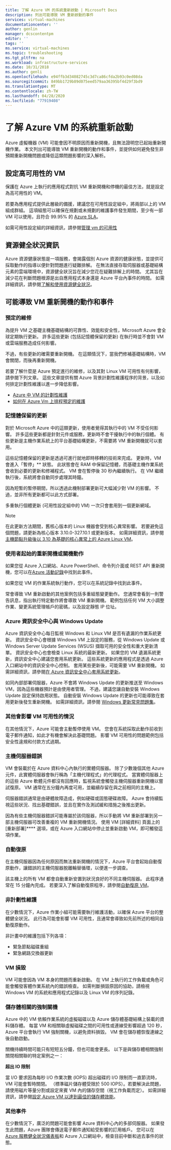 ```yaml
---
title: 了解 Azure VM 的系統重新啟動 | Microsoft Docs
description: 列出可能導致 VM 重新啟動的事件
services: virtual-machines
documentationcenter: ''
author: genlin
manager: dcscontentpm
editor: ''
tags: ''
ms.service: virtual-machines
ms.topic: troubleshooting
ms.tgt_pltfrm: na
ms.workload: infrastructure-services
ms.date: 10/31/2018
ms.author: genli
ms.openlocfilehash: e94ffb3d34082745c3d7ca86cfda2b93c0ed08da
ms.sourcegitcommit: 849bb1729b89d075eed579aa36395bf4d29f3bd9
ms.translationtype: MT
ms.contentlocale: zh-TW
ms.lasthandoff: 04/28/2020
ms.locfileid: "77919408"
---
```

# <a name="understand-a-system-reboot-for-azure-vm"></a>了解 Azure VM 的系統重新啟動

Azure 虛擬機器 (VM) 可能會因不明原因而重新開機，且無法證明您已起始重新開機作業。 本文列出可能導致 VM 重新開機的動作和事件，並提供如何避免發生非預期重新開機問題或降低這類問題影響的深入解析。

## <a name="configure-the-vms-for-high-availability"></a>設定高可用性的 VM

保護在 Azure 上執行的應用程式對抗 VM 重新開機和停機的最佳方法，就是設定為高可用性的 VM。

若要為應用程式提供此層級的備援，建議您在可用性設定組中，將兩部以上的 VM 組成群組。 這項組態可以確保在規劃或未規劃的維護事件發生期間，至少有一部 VM 可以使用，且符合 99.95% 的 [Azure SLA](https://azure.microsoft.com/support/legal/sla/virtual-machines/v1_5/)。

如需可用性設定組的詳細資訊，請參閱[管理 vm 的可用性](../windows/manage-availability.md)

## <a name="resource-health-information"></a>資源健全狀況資訊

Azure 資源健康狀態是一項服務，會揭露個別 Azure 資源的健康狀態，並提供可採取動作的指導以便針對問題進行疑難排解。 在無法直接存取伺服器或基礎結構元素的雲端環境中，資源健全狀況旨在減少您花在疑難排解上的時間。 尤其旨在減少花在判斷問題根源是出自應用程式本身還是 Azure 平台內事件的時間。 如需詳細資訊，請參閱[了解和使用資源健全狀況](../../resource-health/resource-health-overview.md)。

## <a name="actions-and-events-that-can-cause-the-vm-to-reboot"></a>可能導致 VM 重新開機的動作和事件

### <a name="planned-maintenance"></a>預定的維修

為提升 VM 之基礎主機基礎結構的可靠性、效能和安全性，Microsoft Azure 會全球定期執行更新。 許多這些更新 (包括記憶體保留的更新) 在執行時並不會對 VM 或雲端服務造成任何影響。

不過，有些更新的確需要重新開機。 在這類情況下，當我們修補基礎結構時，VM 會關閉，而後再重新開機。

若要了解什麼是 Azure 預定進行的維修，以及其對 Linux VM 可用性有何影響，請參閱下列文章。 這些文章提供有關 Azure 背景計劃性維護程序的背景，以及如何排定計劃性維護以進一步降低影響。

- [Azure 中 VM 的計劃性維護](../windows/planned-maintenance.md)
- [如何在 Azure Vm 上排程預定的維護](../windows/classic/planned-maintenance-schedule.md)

### <a name="memory-preserving-updates"></a>記憶體保留的更新

對於 Microsoft Azure 中的這類更新，使用者覺得其執行中的 VM 不受任何影響。 許多這些更新都是針對元件或服務，更新時不會干擾執行中的執行個體。 有些更新是主機作業系統上的平台基礎結構更新，不需要將 VM 重新開機就可以套用。

這些記憶體保留的更新是透過可進行就地即時移轉的技術來完成。 更新時，VM 會進入「暫停」** 狀態。 此狀態會在 RAM 中保留記憶體，而基礎主機作業系統會收到必要的更新和修補程式。 VM 會在暫停後 30 秒內繼續執行。 在 VM 繼續執行後，系統將會自動同步處理其時鐘。

因為短暫的暫停期間，所以透過此機制部署更新可大幅減少對 VM 的影響。 不過，並非所有更新都可以此方式部署。 

多重執行個體更新 (可用性設定組中的 VM) 一次只會套用到一個更新網域。

> [!NOTE]
> 在此更新方法期間，舊核心版本的 Linux 機器會受到核心異常影響。 若要避免這個問題，請更新為核心版本 3.10.0-327.10.1 或更新版本。 如需詳細資訊，請參閱[主機節點升級後以 3.10 為基礎的核心異常上的 Azure Linux VM](https://support.microsoft.com/help/3212236)。

### <a name="user-initiated-reboot-or-shutdown-actions"></a>使用者起始的重新開機或關機動作

如果您從 Azure 入口網站、Azure PowerShell、命令列介面或 REST API 重新開機，您可以在[Azure 活動記錄](../../azure-monitor/platform/platform-logs-overview.md)中找到此事件。

如果您從 VM 的作業系統執行動作，您可以在系統記錄中找到此事件。

常會導致 VM 重新啟動的其他案例包括多重組態變更動作。 您通常會看到一則警告訊息，指出執行特定動作將會導致 VM 重新開機。 範例包括任何 VM 大小調整作業、變更系統管理帳戶的密碼，以及設定靜態 IP 位址。

### <a name="azure-security-center-and-windows-update"></a>Azure 資訊安全中心與 Windows Update

Azure 資訊安全中心每日監視 Windows 和 Linux VM 是否有遺漏的作業系統更新。 資訊安全中心會根據 Windows VM 上設定的服務，從 Windows Update 或 Windows Server Update Services (WSUS) 擷取可用的安全性和重大更新清單。 資訊安全中心也會檢查 Linux 系統的最新更新。 如果您的 VM 遺漏系統更新，資訊安全中心建議您套用系統更新。 這些系統更新的應用程式是透過 Azure 入口網站中的資訊安全中心控制。 套用某些更新後，可能需要 VM 重新開機。 如需詳細資訊，請參閱[在 Azure 資訊安全中心套用系統更新](../../security-center/security-center-apply-system-updates.md)。

如同內部部署伺服器，Azure 不會將 Windows Update 的更新推送至 Windows VM，因為這些機器預計是由使用者管理。 不過，建議您讓自動安裝 Windows Update 設定保持啟用狀態。 自動安裝 Windows Update 的更新也可能導致在套用更新後發生重新開機。 如需詳細資訊，請參閱 [ Windows 更新常見問題集](https://support.microsoft.com/help/12373/windows-update-faq)。

### <a name="other-situations-affecting-the-availability-of-your-vm"></a>其他會影響 VM 可用性的情況

在其他情況下，Azure 可能會主動暫停使用 VM。 您會在系統採取此動作前收到電子郵件通知，如此才有機會解決此基礎問題。 影響 VM 可用性的問題範例包括安全性違規和付款方式過期。

### <a name="host-server-faults"></a>主機伺服器錯誤

VM 會裝載於在 Azure 資料中心內執行的實體伺服器。 除了少數幾個其他 Azure 元件，此實體伺服器會執行稱為「主機代理程式」的代理程式。 當實體伺服器上的這些 Azure 軟體元件都沒有回應時，監視系統會觸發主機伺服器重新開機以嘗試復原。 VM 通常在五分鐘內再度可用，並繼續存留在與之前相同的主機上。

伺服器錯誤通常是由硬體故障造成，例如硬碟或固態硬碟故障。 Azure 會持續監視這些狀況、找出基礎錯誤，並且在實作及測試緩和措施之後推出更新。

因為有些主機伺服器錯誤可能專屬於該伺服器，所以手動將 VM 重新部署到另一部主機伺服器可改善重複的 VM 重新開機情況。 使用 VM [詳細資料] 頁面上的 [重新部署]**** 選項，或在 Azure 入口網站中停止並重新啟動 VM，即可觸發這項作業。

### <a name="auto-recovery"></a>自動復原

在主機伺服器因為任何原因而無法重新開機的情況下，Azure 平台會起始自動復原動作，讓錯誤的主機伺服器脫離輪替循環，以便進一步調查。 

該主機上的所有 VM 都會自動重新安置到狀況良好的不同主機伺服器。 此程序通常在 15 分鐘內完成。 若要深入了解自動復原程序，請參閱[自動復原 VM](https://azure.microsoft.com/blog/service-healing-auto-recovery-of-virtual-machines)。

### <a name="unplanned-maintenance"></a>非計劃性維護

在少數情況下，Azure 作業小組可能需要執行維護活動，以確保 Azure 平台的整體健全狀況。 此行為可能會影響 VM 可用性，且通常會導致如先前所述的相同自動復原動作。  

非計畫中的維護包括下列各項：

- 緊急節點磁碟重組
- 緊急網路交換器更新

### <a name="vm-crashes"></a>VM 損毀

VM 可能會因為 VM 本身的問題而重新啟動。 在 VM 上執行的工作負載或角色可能會觸發客體作業系統內的錯誤檢查。 如需判斷損毀原因的協助，請檢視 Windows VM 的系統和應用程式記錄以及 Linux VM 的序列記錄。

### <a name="storage-related-forced-shutdowns"></a>儲存體相關的強制關機

Azure 中的 VM 依賴作業系統的虛擬磁碟以及 Azure 儲存體基礎結構上裝載的資料儲存體。 每當 VM 和相關聯虛擬磁碟之間的可用性或連線受影響超過 120 秒，Azure 平台會執行 VM 強制關機，以避免資料損毀。 VM 會在儲存體恢復連線之後自動啟動。 

關機持續時間可能只有短短五分鐘，但也可能會更長。 以下是與儲存體相關強制關閉相關聯的特定案例之一： 

**超出 IO 限制**

當 I/O 要求因為每秒 I/O 作業次數 (IOPS) 超出磁碟的 I/O 限制而一直節流時，VM 可能會暫時關閉。 （標準磁片儲存體受限於 500 IOPS）。若要解決此問題，請使用磁片等量分割或設定來賓 VM 內的儲存空間（視工作負載而定）。 如需詳細資訊，請參閱[設定 Azure VM 以達到最佳的儲存體效能](https://blogs.msdn.com/b/mast/archive/2014/10/14/configuring-azure-virtual-machines-for-optimal-storage-performance.aspx)。

### <a name="other-incidents"></a>其他事件

在少數情況下，廣泛的問題可能會影響 Azure 資料中心內的多部伺服器。 如果發生此問題，Azure 團隊會傳送電子郵件通知給受影響的訂用帳戶。 您可以在 [Azure 服務健全狀況儀表板](https://azure.microsoft.com/status/)和 Azure 入口網站中，檢查目前中斷和過去事件的狀態。
